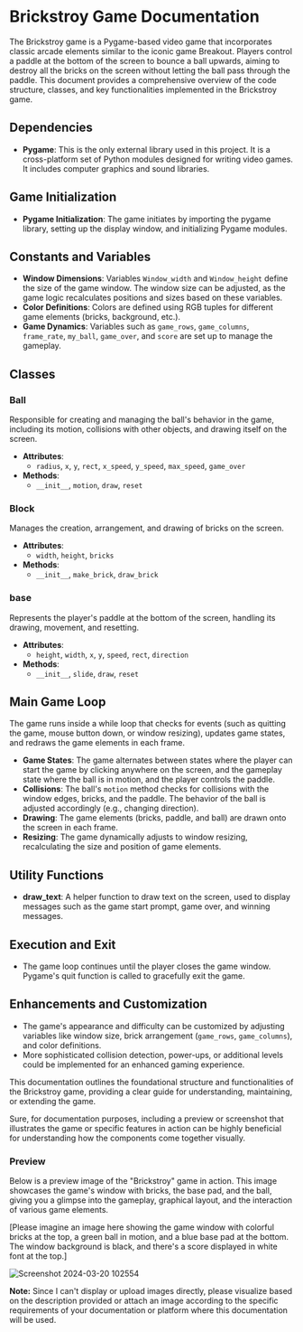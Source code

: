 # Brickstroy Game Documentation

The Brickstroy game is a Pygame-based video game that incorporates classic arcade elements similar to the iconic game Breakout. Players control a paddle at the bottom of the screen to bounce a ball upwards, aiming to destroy all the bricks on the screen without letting the ball pass through the paddle. This document provides a comprehensive overview of the code structure, classes, and key functionalities implemented in the Brickstroy game.

## Dependencies

- **Pygame**: This is the only external library used in this project. It is a cross-platform set of Python modules designed for writing video games. It includes computer graphics and sound libraries.

## Game Initialization

- **Pygame Initialization**: The game initiates by importing the pygame library, setting up the display window, and initializing Pygame modules.

## Constants and Variables

- **Window Dimensions**: Variables `Window_width` and `Window_height` define the size of the game window. The window size can be adjusted, as the game logic recalculates positions and sizes based on these variables.
- **Color Definitions**: Colors are defined using RGB tuples for different game elements (bricks, background, etc.).
- **Game Dynamics**: Variables such as `game_rows`, `game_columns`, `frame_rate`, `my_ball`, `game_over`, and `score` are set up to manage the gameplay.

## Classes

### Ball

Responsible for creating and managing the ball's behavior in the game, including its motion, collisions with other objects, and drawing itself on the screen.

- **Attributes**:
  - `radius`, `x`, `y`, `rect`, `x_speed`, `y_speed`, `max_speed`, `game_over`
- **Methods**:
  - `__init__`, `motion`, `draw`, `reset`

### Block

Manages the creation, arrangement, and drawing of bricks on the screen.

- **Attributes**:
  - `width`, `height`, `bricks`
- **Methods**:
  - `__init__`, `make_brick`, `draw_brick`

### base

Represents the player's paddle at the bottom of the screen, handling its drawing, movement, and resetting.

- **Attributes**:
  - `height`, `width`, `x`, `y`, `speed`, `rect`, `direction`
- **Methods**:
  - `__init__`, `slide`, `draw`, `reset`

## Main Game Loop

The game runs inside a while loop that checks for events (such as quitting the game, mouse button down, or window resizing), updates game states, and redraws the game elements in each frame.

- **Game States**: The game alternates between states where the player can start the game by clicking anywhere on the screen, and the gameplay state where the ball is in motion, and the player controls the paddle.
- **Collisions**: The ball's `motion` method checks for collisions with the window edges, bricks, and the paddle. The behavior of the ball is adjusted accordingly (e.g., changing direction).
- **Drawing**: The game elements (bricks, paddle, and ball) are drawn onto the screen in each frame.
- **Resizing**: The game dynamically adjusts to window resizing, recalculating the size and position of game elements.

## Utility Functions

- **draw_text**: A helper function to draw text on the screen, used to display messages such as the game start prompt, game over, and winning messages.

## Execution and Exit

- The game loop continues until the player closes the game window. Pygame's quit function is called to gracefully exit the game.

## Enhancements and Customization

- The game's appearance and difficulty can be customized by adjusting variables like window size, brick arrangement (`game_rows`, `game_columns`), and color definitions.
- More sophisticated collision detection, power-ups, or additional levels could be implemented for an enhanced gaming experience.

This documentation outlines the foundational structure and functionalities of the Brickstroy game, providing a clear guide for understanding, maintaining, or extending the game.

Sure, for documentation purposes, including a preview or screenshot that illustrates the game or specific features in action can be highly beneficial for understanding how the components come together visually. 

### Preview

Below is a preview image of the "Brickstroy" game in action. This image showcases the game's window with bricks, the base pad, and the ball, giving you a glimpse into the gameplay, graphical layout, and the interaction of various game elements.

[Please imagine an image here showing the game window with colorful bricks at the top, a green ball in motion, and a blue base pad at the bottom. The window background is black, and there's a score displayed in white font at the top.]

![Screenshot 2024-03-20 102554](https://github.com/RUPAKparajuli07/Brick-Breaker/assets/110843279/edd8348a-6722-4d84-a224-df3fc700dc7e)

**Note:** Since I can't display or upload images directly, please visualize based on the description provided or attach an image according to the specific requirements of your documentation or platform where this documentation will be used.
